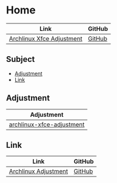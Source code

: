 

# Home

| Link | GitHub |
| ---- | ------ |
| [Archlinux Xfce Adjustment](https://samwhelp.github.io/archlinux-xfce-adjustment/) | [GitHub](https://github.com/samwhelp/archlinux-xfce-adjustment) |




## Subject

* [Adjustment](#adjustment)
* [Link](#link)




## Adjustment

| Adjustment |
| ---------- |
| [archlinux-xfce-adjustment](https://github.com/samwhelp/archlinux-xfce-adjustment/tree/main/prototype/main) |





## Link

| Link | GitHub |
| ---- | ------ |
| [Archlinux Adjustment](https://samwhelp.github.io/archlinux-adjustment/) | [GitHub](https://github.com/samwhelp/archlinux-adjustment) |
